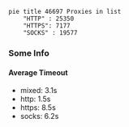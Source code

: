 
```mermaid
pie title 46697 Proxies in list
    "HTTP" : 25350
    "HTTPS": 7177
    "SOCKS" : 19577
```

### Some Info
#### Average Timeout

- mixed: 3.1s
- http: 1.5s
- https: 8.5s
- socks: 6.2s